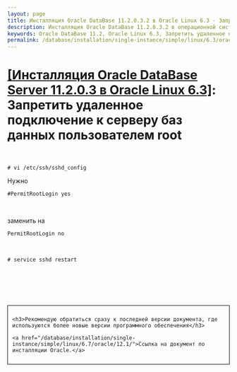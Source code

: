 ```yaml
---
layout: page
title: Инсталляция Oracle DataBase 11.2.0.3.2 в Oracle Linux 6.3 - Запретить удаленное подключение к серверу баз данных пользователем root
description: Инсталляция Oracle DataBase 11.2.0.3.2 в операционной системе Oracle Linux 6.3 - Запретить удаленное подключение к серверу баз данных пользователем root
keywords: Oracle DataBase 11.2, Oracle Linux 6.3, Запретить удаленное подключение
permalink: /database/installation/single-instance/simple/linux/6.3/oracle/11.2/oracle-restrict-root-access/
---
```


# <a href="/database/installation/single-instance/simple/linux/6.3/oracle/11.2/">[Инсталляция Oracle DataBase Server 11.2.0.3 в Oracle Linux 6.3]</a>: Запретить удаленное подключение к серверу баз данных пользователем root

<br/>

    # vi /etc/ssh/sshd_config

Нужно

    #PermitRootLogin yes

<br/>

заменить на

    PermitRootLogin no

<br/>

    # service sshd restart

<br/><br/>
<br/><br/>

<div style="padding:10px; border:thin solid black;">

    <h3>Рекомендую обратиться сразу к последней версии документа, где используются более новые версии программного обеспечения</h3>

    <a href="/database/installation/single-instance/simple/linux/6.7/oracle/12.1/">Ссылка на документ по инсталляции Oracle.</a>

</div>
